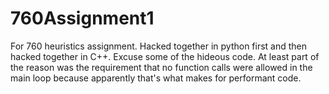 # 760Assignment1
For 760 heuristics assignment. Hacked together in python first and then hacked together in C++. Excuse some of the hideous code. At least part of the reason was the requirement that no function calls were allowed in the main loop because apparently that's what makes for performant code.
